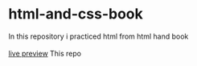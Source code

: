# html-and-css-book
In this repository i practiced html from html hand book <br> <br>
<a href="https://abdimalik2004.github.io/html-and-css-book/" target="_blank" >live preview</a> This repo
